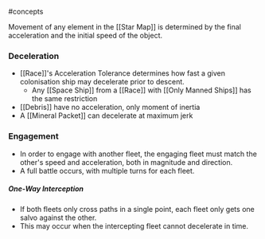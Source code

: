 #concepts 

Movement of any element in the [[Star Map]] is determined by the final acceleration and the initial speed of the object.
### Deceleration
- [[Race]]'s Acceleration Tolerance determines how fast a given colonisation ship may decelerate prior to descent.
	- Any [[Space Ship]] from a [[Race]] with [[Only Manned Ships]] has the same restriction
- [[Debris]] have no acceleration, only moment of inertia
- A [[Mineral Packet]] can decelerate at maximum jerk
### Engagement
- In order to engage with another fleet, the engaging fleet must match the other's speed and acceleration, both in magnitude and direction.
- A full battle occurs, with multiple turns for each fleet.
##### One-Way Interception
- If both fleets only cross paths in a single point, each fleet only gets one salvo against the other.
- This may occur when the intercepting fleet cannot decelerate in time.